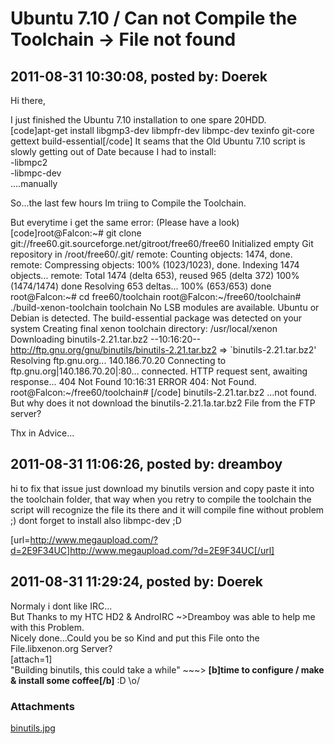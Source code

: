 # Ubuntu 7.10 / Can not Compile the Toolchain -&gt; File not found

## 2011-08-31 10:30:08, posted by: Doerek

Hi there,  
   
 I just finished the Ubuntu 7.10 installation to one spare 20HDD.  
 [code]apt-get install libgmp3-dev libmpfr-dev libmpc-dev texinfo git-core gettext build-essential[/code] It seams that the Old Ubuntu 7.10 script is slowly getting out of Date because I had to install:  
 -libmpc2  
 -libmpc-dev  
 ....manually  
   
 So...the last few hours Im triing to Compile the Toolchain.  
   
 But everytime i get the same error: (Please have a look)  
 [code]root@Falcon:~# git clone git://free60.git.sourceforge.net/gitroot/free60/free60 Initialized empty Git repository in /root/free60/.git/ remote: Counting objects: 1474, done. remote: Compressing objects: 100% (1023/1023), done. Indexing 1474 objects... remote: Total 1474 (delta 653), reused 965 (delta 372) 100% (1474/1474) done Resolving 653 deltas... 100% (653/653) done root@Falcon:~# cd free60/toolchain root@Falcon:~/free60/toolchain# ./build-xenon-toolchain toolchain No LSB modules are available. Ubuntu or Debian is detected. The build-essential package was detected on your system Creating final xenon toolchain directory: /usr/local/xenon Downloading binutils-2.21.tar.bz2 --10:16:20-- http://ftp.gnu.org/gnu/binutils/binutils-2.21.tar.bz2 => `binutils-2.21.tar.bz2' Resolving ftp.gnu.org... 140.186.70.20 Connecting to ftp.gnu.org|140.186.70.20|:80... connected. HTTP request sent, awaiting response... 404 Not Found 10:16:31 ERROR 404: Not Found. root@Falcon:~/free60/toolchain# [/code] binutils-2.21.tar.bz2 ...not found.  
 But why does it not download the binutils-2.21.1a.tar.bz2 File from the FTP server?  
   
 Thx in Advice...  
 

## 2011-08-31 11:06:26, posted by: dreamboy

hi to fix that issue just download my binutils version and copy paste it into the toolchain folder, that way when you retry to compile the toolchain the script will recognize the file its there and it will compile fine without problem ;) dont forget to install also libmpc-dev ;D  
   
 [url=http://www.megaupload.com/?d=2E9F34UC]http://www.megaupload.com/?d=2E9F34UC[/url]

## 2011-08-31 11:29:24, posted by: Doerek

Normaly i dont like IRC...  
 But Thanks to my HTC HD2 & AndroIRC ~>Dreamboy was able to help me with this Problem.  
 Nicely done...Could you be so Kind and put this File onto the File.libxenon.org Server?   
 [attach=1]   
 "Building binutils, this could take a while" ~~~> **[b]time to configure / make & install some coffee[/b]** :D \o/

### Attachments

[binutils.jpg](binutils.jpg)